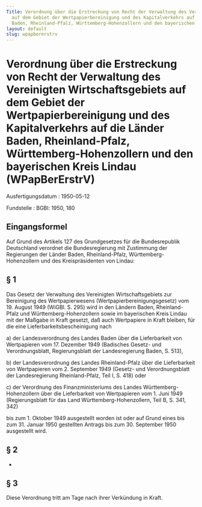 ```yaml
---
Title: Verordnung über die Erstreckung von Recht der Verwaltung des Vereinigten Wirtschaftsgebiets
  auf dem Gebiet der Wertpapierbereinigung und des Kapitalverkehrs auf die Länder
  Baden, Rheinland-Pfalz, Württemberg-Hohenzollern und den bayerischen Kreis Lindau
layout: default
slug: wpapbererstrv
---
```


# Verordnung über die Erstreckung von Recht der Verwaltung des Vereinigten Wirtschaftsgebiets auf dem Gebiet der Wertpapierbereinigung und des Kapitalverkehrs auf die Länder Baden, Rheinland-Pfalz, Württemberg-Hohenzollern und den bayerischen Kreis Lindau (WPapBerErstrV)

Ausfertigungsdatum
:   1950-05-12

Fundstelle
:   BGBl: 1950, 180



## Eingangsformel

Auf Grund des Artikels 127 des Grundgesetzes für die Bundesrepublik
Deutschland verordnet die Bundesregierung mit Zustimmung der
Regierungen der Länder Baden, Rheinland-Pfalz, Württemberg-
Hohenzollern und des Kreispräsidenten von Lindau:


## § 1

Das Gesetz der Verwaltung des Vereinigten Wirtschaftsgebiets zur
Bereinigung des Wertpapierwesens (Wertpapierbereinigungsgesetz) vom
19\. August 1949 (WiGBl. S. 295) wird in den Ländern Baden, Rheinland-
Pfalz und Württemberg-Hohenzollern sowie im bayerischen Kreis Lindau
mit der Maßgabe in Kraft gesetzt, daß auch Wertpapiere in Kraft
bleiben, für die eine Lieferbarkeitsbescheinigung nach

a)  der Landesverordnung des Landes Baden über die Lieferbarkeit von
    Wertpapieren vom 17. Dezember 1949 (Badisches Gesetz- und
    Verordnungsblatt, Regierungsblatt der Landesregierung Baden, S. 513),


b)  der Landesverordnung des Landes Rheinland-Pfalz über die Lieferbarkeit
    von Wertpapieren vom 2. September 1949 (Gesetz- und Verordnungsblatt
    der Landesregierung Rheinland-Pfalz, Teil I, S. 418) oder


c)  der Verordnung des Finanzministeriums des Landes Württemberg-
    Hohenzollern über die Lieferbarkeit von Wertpapieren vom 1. Juni 1949
    (Regierungsblatt für das Land Württemberg-Hohenzollern, Teil B, S.
    341, 342)



bis zum 1. Oktober 1949 ausgestellt worden ist oder auf Grund eines
bis zum 31. Januar 1950 gestellten Antrags bis zum 30. September 1950
ausgestellt wird.


## § 2

-


## § 3

Diese Verordnung tritt am Tage nach ihrer Verkündung in Kraft.

